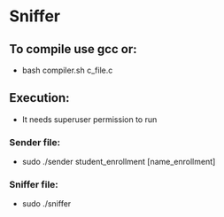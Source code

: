 # Sniffer

## To compile use gcc or:
* bash compiler.sh c_file.c

## Execution:
* It needs superuser permission to run

### Sender file:
* sudo ./sender student_enrollment [name_enrollment]

### Sniffer file:
* sudo ./sniffer
